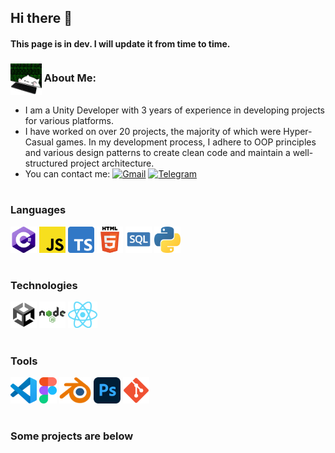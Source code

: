 ## Hi there 👋
#### This page is in dev. I will update it from time to time.

### <img alt=" " src="https://raw.githubusercontent.com/maXZimillian/maXZimillian/refs/heads/main/icons/BongoCatHacker.gif" height="50" align="center"> About Me:</a></code>
- I am a Unity Developer with 3 years of experience in developing projects for various platforms.
- I have worked on over 20 projects, the majority of which were Hyper-Casual games. In my development process, I adhere to OOP principles and various design patterns to create clean code and maintain a well-structured project architecture.
- You can contact me: <a href="mailto:ogeratum@gmail.com"><img alt="Gmail" title="Gmail" src="https://img.shields.io/badge/-My_Gmail-000?&logo=gmail" height="42"></a></code> <a href="https://t.me/shumanmax"><img alt="Telegram" title="Telegram" src="https://img.shields.io/badge/-My_Telegram-000?&logo=telegram" height="42"></a></code>
#
### Languages

<a href="https://dotnet.microsoft.com/languages/csharp"><img alt="C#" title="C#" src="https://raw.githubusercontent.com/maXZimillian/maXZimillian/refs/heads/main/icons/csharp.png" height="42"></a></code>
<a href="https://developer.mozilla.org/en-US/docs/Web/JavaScript"><img alt="JS" title="JS" src="https://raw.githubusercontent.com/maXZimillian/maXZimillian/fab6b1541f0c1b111421e61b5f6214726096a931/icons/javascript-logo.svg" height="42"></a></code>
<a href="https://www.typescriptlang.org/"><img alt="TS" title="TS" src="https://raw.githubusercontent.com/maXZimillian/maXZimillian/refs/heads/main/icons/5968381.png" height="42"></a></code>
<a href="https://en.wikipedia.org/wiki/HTML"><img alt="HTML 5" title="HTML 5" src="https://raw.githubusercontent.com/github/explore/80688e429a7d4ef2fca1e82350fe8e3517d3494d/topics/html/html.png" height="42"></a>
<a href="https://en.wikipedia.org/wiki/SQL"><img alt="SQL" title="SQL" src="https://raw.githubusercontent.com/maXZimillian/maXZimillian/refs/heads/main/icons/2911616.png" height="42"></a>
<a href="https://www.python.org/"><img alt="Python" title="Python" src="https://raw.githubusercontent.com/maXZimillian/maXZimillian/refs/heads/main/icons/Python.png" height="42"></a>


#
### Technologies

<a href="https://unity.com/products/unity-engine"><img alt="Unity" title="Unity" src="https://raw.githubusercontent.com/maXZimillian/maXZimillian/refs/heads/main/icons/Unity.png" height="42" margin=2000></a></code>
<a href="https://nodejs.org/en/"><img alt="Node.js" title="Node.js" src="https://raw.githubusercontent.com/maXZimillian/maXZimillian/refs/heads/main/icons/node.png" height="42"></a>
<a href="https://react.dev/learn"><img alt="React" title="React" src="https://raw.githubusercontent.com/maXZimillian/maXZimillian/refs/heads/main/icons/React-icon.svg.png" height="42"></a></code>

#
### Tools

<a href="https://code.visualstudio.com/"><img alt="VS Code" title="VS Code" src="https://raw.githubusercontent.com/maXZimillian/maXZimillian/refs/heads/main/icons/Visual_Studio_Code_1.35_icon.svg.png" height="42"></a></code>
<a href="https://www.figma.com/"><img alt="Figma" title="Figma" src="https://raw.githubusercontent.com/maXZimillian/maXZimillian/33d18940bb5e40f47ccb7d37f12a88e23405b09a/icons/Figma-logo.svg" height="42"></a></code>
<a href="https://www.blender.org/"><img alt="Blender" title="Blender" src="https://raw.githubusercontent.com/maXZimillian/maXZimillian/refs/heads/main/icons/Blender_logo_no_text.svg.png" height="42"></a></code>
<a href="https://www.adobe.com/products/photoshop.html"><img alt="Photoshop" title="Photoshop" src="https://raw.githubusercontent.com/maXZimillian/maXZimillian/refs/heads/main/icons/Adobe_Photoshop_CC_icon.svg.png" height="42"></a></code>
<a href="https://git-scm.com/"><img alt="Git" title="Git" src="https://raw.githubusercontent.com/maXZimillian/maXZimillian/refs/heads/main/icons/Git_icon.svg.png" height="42"></a></code>

#
### Some projects are below
